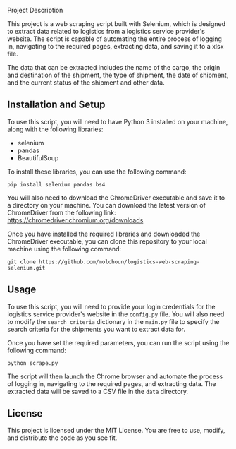 Project Description

This project is a web scraping script built with Selenium, which is designed to extract data related to logistics from a logistics service provider's website. The script is capable of automating the entire process of logging in, navigating to the required pages, extracting data, and saving it to a xlsx file.

The data that can be extracted includes the name of the cargo, the origin and destination of the shipment, the type of shipment, the date of shipment, and the current status of the shipment and other data.

## Installation and Setup

To use this script, you will need to have Python 3 installed on your machine, along with the following libraries:

- selenium
- pandas
- BeautifulSoup

To install these libraries, you can use the following command:

```
pip install selenium pandas bs4
```

You will also need to download the ChromeDriver executable and save it to a directory on your machine. You can download the latest version of ChromeDriver from the following link: https://chromedriver.chromium.org/downloads

Once you have installed the required libraries and downloaded the ChromeDriver executable, you can clone this repository to your local machine using the following command:

```
git clone https://github.com/molchoun/logistics-web-scraping-selenium.git
```

## Usage

To use this script, you will need to provide your login credentials for the logistics service provider's website in the `config.py` file. You will also need to modify the `search_criteria` dictionary in the `main.py` file to specify the search criteria for the shipments you want to extract data for.

Once you have set the required parameters, you can run the script using the following command:

```
python scrape.py
```

The script will then launch the Chrome browser and automate the process of logging in, navigating to the required pages, and extracting data. The extracted data will be saved to a CSV file in the `data` directory.

## License

This project is licensed under the MIT License. You are free to use, modify, and distribute the code as you see fit.
